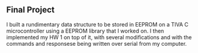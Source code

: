 ## Final Project
I built a rundimentary data structure to be stored in EEPROM on a TIVA C microcontroller using a EEPROM library that I worked on. I then implemented my HW 1 on top of it, with several modifications and with the commands and responsese being written over serial from my computer.
